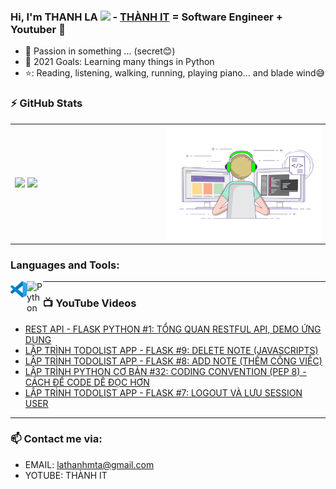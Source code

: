 ### Hi, I'm THANH LA <img src="https://media.giphy.com/media/hvRJCLFzcasrR4ia7z/giphy.gif" width="25px"> -  [THÀNH IT][website] = Software Engineer + Youtuber 🌻  


- 🔭 Passion in something ... (secret😊)
- 💪 2021 Goals: Learning many things in Python
- ⭐: Reading, listening, walking, running, playing piano... and blade wind😅

### :zap: GitHub Stats

<table>
<tr>
  <td width="48%">
    <img src="https://github-readme-stats.vercel.app/api?username=ThanhLa1802&show_icons=true&hide=contribs,issues&hide_border=true" />
    <img src="https://github-readme-stats.vercel.app/api/top-langs/?username=ThanhLa1802&layout=compact&show_icons=true&hide_border=true" />
  </td>
  <td width="52%"><img alt="gif" align="right" src=".github/assets/coding-freak.gif"/></td>
</tr>
<table>

### Languages and Tools:
<img align="left" alt="Visual Studio Code" width="26px" src="https://raw.githubusercontent.com/github/explore/80688e429a7d4ef2fca1e82350fe8e3517d3494d/topics/visual-studio-code/visual-studio-code.png" />
<img align="left" alt="Python" width="26px" src="https://upload.wikimedia.org/wikipedia/commons/thumb/0/0a/Python.svg/1200px-Python.svg.png" /> 

---

### 📺 YouTube Videos

<!-- YOUTUBE:START -->
- [REST API - FLASK PYTHON #1: TỔNG QUAN RESTFUL API, DEMO ỨNG DỤNG](https://www.youtube.com/watch?v=1Zs95Ue0Hqg)
- [LẬP TRÌNH TODOLIST APP - FLASK #9: DELETE NOTE &lpar;JAVASCRIPTS&rpar;](https://www.youtube.com/watch?v=kxnqbXaW-EE)
- [LẬP TRÌNH TODOLIST APP - FLASK #8: ADD NOTE  &lpar;THÊM CÔNG VIỆC&rpar;](https://www.youtube.com/watch?v=JB5tX5PeUg8)
- [LẬP TRÌNH PYTHON CƠ BẢN #32: CODING CONVENTION &lpar;PEP 8&rpar; - CÁCH ĐỂ CODE DỄ ĐỌC HƠN](https://www.youtube.com/watch?v=L3EMzXKpI-w)
- [LẬP TRÌNH TODOLIST APP - FLASK #7: LOGOUT VÀ LƯU SESSION USER](https://www.youtube.com/watch?v=zw1y2FflUCY)
<!-- YOUTUBE:END -->

---

### 📫 Contact me via:
- EMAIL: lathanhmta@gmail.com
- YOTUBE: THÀNH IT

[website]: https://www.youtube.com/channel/UC9L5_YMFz8JfBeQtUic8-3A
